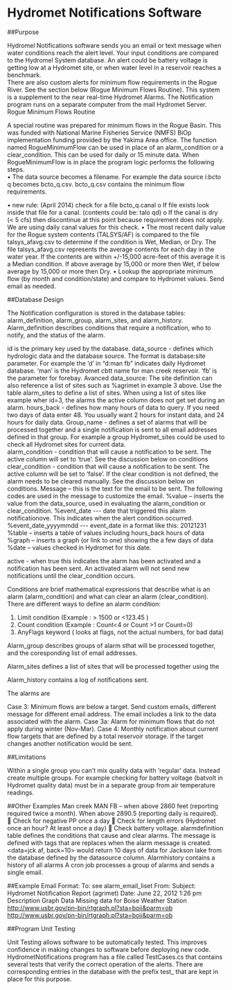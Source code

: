 # Hydromet Notifications Software 


##Purpose

Hydromel Notifications software sends you an email or text message when water conditions reach the alert level.  Your input conditions are compared to the Hydromel System database.  An alert could be battery voltage is getting low at a Hydromet site, or when water level in a reservoir reaches a benchmark.   
There are also custom alerts for minimum flow requirements in the Rogue River.  See the section below (Rogue Minimum Flows Routine).
This system is a supplement to the near real-time Hydromet Alarms.  The Notification program runs on a separate computer from the mail Hydromet Server. 
Rogue Minimum Flows Routine

A special routine was prepared for minimum flows in the Rogue Basin.   This was funded with National Marine Fisheries Service (NMFS) BiOp implementation funding provided by the Yakima Area office.
The function named RogueMinimumFlow can be used in place of an alarm_condition or a clear_condition.  This can be used for daily or 15 minute data.   When RogueMinimumFlow  is in place the program logic performs the following steps.   
•	The data source becomes a filename.  For example the data source i:bcto q  becomes  bcto_q.csv.  bcto_q.csv contains the minimum flow requirements.
 
•	new rule: (April 2014) check for a file bcto_q.canal
o	 If file exists look inside that file for a canal.  (contents could be: talo qd)
o	If the canal is dry (< 5 cfs) then discontinue at this point because requirement does not apply. We are using daily canal values for this check.
•	The most recent daily value for the Rogue system contents (TALSYS/AF) is compared to the file talsys_afavg.csv to determine if the condition is Wet, Median, or Dry.  The file talsys_afavg.csv represents the average contents for each day in the water year.  If the contents are within +/-15,000 acre-feet of this average it is a Median condition.   If above average by 15,000 or more then Wet, if below average by 15,000  or more then Dry.
•	Lookup the appropriate minimum flow (by month and condition/state) and compare to Hydromet values.  Send email as needed. 



##Database Design

The Notification configuration is stored in the database tables:  alarm_definition, alarm_group, alarm_sites, and alarm_history. 
Alarm_definition describes conditions that require a notification, who to notify, and the status of the alarm.  
 

id is the primary key used by the database.
data_source - defines which hydrologic data and the database source.    The format is  database:site parameter.  For example the ‘d’ in “d:man fb” indicates daily Hydromet database.  ‘man’ is the Hydromet cbtt name for man creek reservoir.   ‘fb’ is the parameter for forebay.     Avanced data_source: The site definition can also reference a list of sites such as %agrimet in example 3 above.   Use the table alarm_sites to define a list of sites.  When using a list of sites like example wher id=3, the alarms the active column does not get set during an alarm.
hours_back - defines how many hours of data to query.  If you need two days of data enter 48. You usually want 2 hours for instant data, and 24 hours for daily data.
Group_name -  defines a set of alarms that will be processed together and a single  notification is sent to all email addresses defined in that group.  For example a group Hydromet_sites could be used to check all Hydromet sites for current data.    
alarm_condition - condition that will cause a notification to be sent.  The active column will set to ‘true’.  See the discussion below on conditions
clear_condition - condition that will cause a notification to be sent.  The active column will be set to ‘false’.  If the clear condition is not defined, the alarm needs to be cleared manually.  See the discussion below on conditions.
Message – this is the text for the email to be sent.   The following codes are used in the message to customize the email.
	%value – inserts the value from the data_source, used in evaluating the alarm_condition or clear_condition.
               %event_date  --- date that triggered this alarm notificationove.   This indicates when the alert condition occurred.
%event_date_yyyymmdd  --- event_date in a format like this:  20121231
	%table – inserts a table of values including hours_back hours of data
	%graph – inserts a graph (or link to one) showing the a few days of data
	%date – values checked in Hydromet for this date.

active - when true this indicates the alarm has been activated and a notification has been sent.   An activated alarm will not send new notifications until the clear_condition occurs.  

Conditions are brief mathematical expressions that describe what is an alarm (alarm_condition) and what can clear an alarm (clear_condition).  There are different ways to define an alarm condition:
1)	Limit condition  (Example :  > 1500 or <123.45  )
2)	Count condition (Example :   Count<4   or Count >1 or Count=0)
3)	AnyFlags keyword  ( looks at flags, not the actual numbers, for bad data)

Alarm_group describes groups of alarm sthat will be processed together, and the coresponding list of email addresses.
 

Alarm_sites defines a list of sites that will be processed together using the 
 
Alarm_history contains a log of notifications sent.
 
The alarms are

Case 3: Minimum flows are below a target. Send custom emails, different message for different email address.  The email includes a link to the data associated with the alarm.
Case 3a: Alarm for minimum flows that do not apply during winter (Nov-Mar).
Case 4: Monthly notification about current flow targets that are defined by a total reservoir storage.  If the target changes another notification would be sent.

##Limitations

Within a single group you can’t mix quality data with ‘regular’ data.  Instead create multiple groups.  For example checking for battery voltage (batvolt in Hydromet quality data) must be in a separate group from air temperature readings.

##Other Examples
Man creek  MAN FB – when above  2860 feet (reporting required twice a  month). When above 2890.5 (reporting daily is required).   
	Check for negative PP once a day
	Check for length errors (Hydromet once an hour?  At least once a day)
	Check battery voltage.
alarmdefinition table defines the conditions that cause and clear alarms.   The message is defined with tags that are replaces when the alarm message is created.   <data=jck af, back=10> would return 10 days of data for Jackson lake from the database defined by the datasource column.
Alarmhistory contains a history of all alarms
A cron job processes a group of alarms and sends a single email.

##Example Email Format:
To:  <list of email addresses> see alarm_email_liset
From: <user and machine running command>
Subject: Hydromet Notification Report (agrimet)
Date: June 22, 2012 1:26 pm
Description	Graph	Data
Missing data for Boise Weather Station		http://www.usbr.gov/pn-bin/rtgraph.pl?sta=boii&parm=ob 
	http://www.usbr.gov/pn-bin/rtgraph.pl?sta=boii&parm=ob 

		


##Program Unit Testing

Unit Testing allows software to be automatically tested.  This improves confidence in making changes to software before deploying new code.  HydrometNotifications program has a file called TestCases.cs that contains several tests that verify the correct operation of the alerts.   There are corresponding entries in the database with the prefix test_ that are kept in place for this purpose.




